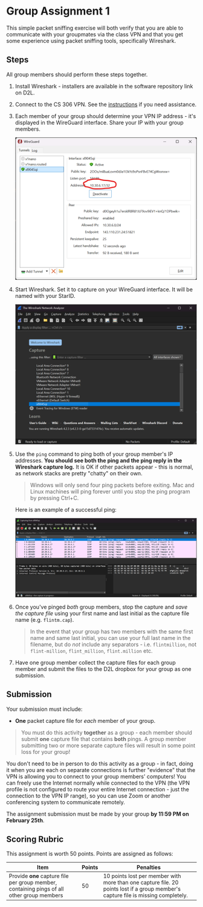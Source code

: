 # Group Assignment 1

This simple packet sniffing exercise will both verify that you are able to communicate with your groupmates via the class VPN and that you get some experience using packet sniffing tools, specifically Wireshark.

## Steps

All group members should perform these steps together.

1. Install Wireshark - installers are available in the software repository link on D2L.

1. Connect to the CS 306 VPN. See the [instructions](VPN.md) if you need assistance.

1. Each member of your group should determine your VPN IP address - it's displayed in the WireGuard interface. Share your IP with your group members.

     ![WireGuard interface highlighting the client IP address](assets/ga1_1.png)

1. Start Wireshark. Set it to capture on your WireGuard interface. It will be named with your StarID.

     ![Selecting the WireGuard interface](assets/ga1_2.png)

1. Use the `ping` command to ping both of your group member's IP addresses. **You should see both the ping and the ping reply in the Wireshark capture log.** It is OK if other packets appear - this is normal, as network stacks are pretty "chatty" on their own.

    > Windows will only send four ping packets before exiting. Mac and Linux machines will ping forever until you stop the ping program by pressing Ctrl+C.

    Here is an example of a successful ping:

     ![Example of successful ping in Wireshark UI](assets/ga1_3.png)

1. Once you've pinged *both* group members, stop the capture and *save the capture file* using your first name and last initial as the capture file name (e.g. `flintm.cap`).

    > In the event that your group has two members with the same first name and same last initial, you can use your full last name in the filename, but do *not* include any separators - i.e. `flintmillion`, not `flint-million`, `flint_million`, `flint.million` etc.

1. Have one group member collect the capture files for each group member and submit the files to the D2L dropbox for your group as one submission.

## Submission

Your submission must include:

* **One** packet capture file for *each* member of your group.

> You must do this activity **together** as a group - each member should submit **one** capture file that contains **both** pings. A group member submitting two or more separate capture files will result in some point loss for your group!

You don't need to be in person to do this activity as a group - in fact, doing it when you are each on separate connections is further "evidence" that the VPN is allowing you to connect to your group members' computers! You can freely use the Internet normally while connected to the VPN (the VPN profile is not configured to route your entire Internet connection - just the connection to the VPN IP range), so you can use Zoom or another conferencing system to communicate remotely.

The assignment submission must be made by your group **by 11:59 PM on February 25th**.

## Scoring Rubric

This assignment is worth 50 points. Points are assigned as follows:

| Item | Points | Penalties |
|-|-|-|
| Provide **one** capture file per group member, containing pings of all other group members | 50 | 10 points lost per member with more than one capture file. 20 points lost if a group member's capture file is missing completely.

